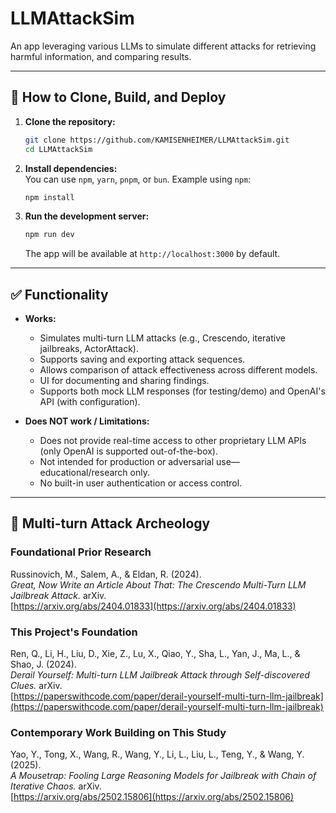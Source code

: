# LLMAttackSim

An app leveraging various LLMs to simulate different attacks for retrieving harmful information, and comparing results.

---

## 🚀 How to Clone, Build, and Deploy

1. **Clone the repository:**

   ```bash
   git clone https://github.com/KAMISENHEIMER/LLMAttackSim.git
   cd LLMAttackSim
   ```

2. **Install dependencies:**  
   You can use `npm`, `yarn`, `pnpm`, or `bun`. Example using `npm`:

   ```bash
   npm install
   ```

3. **Run the development server:**

   ```bash
   npm run dev
   ```

   The app will be available at `http://localhost:3000` by default.

---

## ✅ Functionality

- **Works:**

  - Simulates multi-turn LLM attacks (e.g., Crescendo, iterative jailbreaks, ActorAttack).
  - Supports saving and exporting attack sequences.
  - Allows comparison of attack effectiveness across different models.
  - UI for documenting and sharing findings.
  - Supports both mock LLM responses (for testing/demo) and OpenAI's API (with configuration).

- **Does NOT work / Limitations:**
  - Does not provide real-time access to other proprietary LLM APIs (only OpenAI is supported out-of-the-box).
  - Not intended for production or adversarial use—educational/research only.
  - No built-in user authentication or access control.

---

## 🏺 Multi-turn Attack Archeology

### Foundational Prior Research

Russinovich, M., Salem, A., & Eldan, R. (2024).  
_Great, Now Write an Article About That: The Crescendo Multi-Turn LLM Jailbreak Attack._ arXiv.  
[https://arxiv.org/abs/2404.01833](https://arxiv.org/abs/2404.01833)

### This Project's Foundation

Ren, Q., Li, H., Liu, D., Xie, Z., Lu, X., Qiao, Y., Sha, L., Yan, J., Ma, L., & Shao, J. (2024).  
_Derail Yourself: Multi-turn LLM Jailbreak Attack through Self-discovered Clues._ arXiv.  
[https://paperswithcode.com/paper/derail-yourself-multi-turn-llm-jailbreak](https://paperswithcode.com/paper/derail-yourself-multi-turn-llm-jailbreak)

### Contemporary Work Building on This Study

Yao, Y., Tong, X., Wang, R., Wang, Y., Li, L., Liu, L., Teng, Y., & Wang, Y. (2025).  
_A Mousetrap: Fooling Large Reasoning Models for Jailbreak with Chain of Iterative Chaos._ arXiv.  
[https://arxiv.org/abs/2502.15806](https://arxiv.org/abs/2502.15806)
